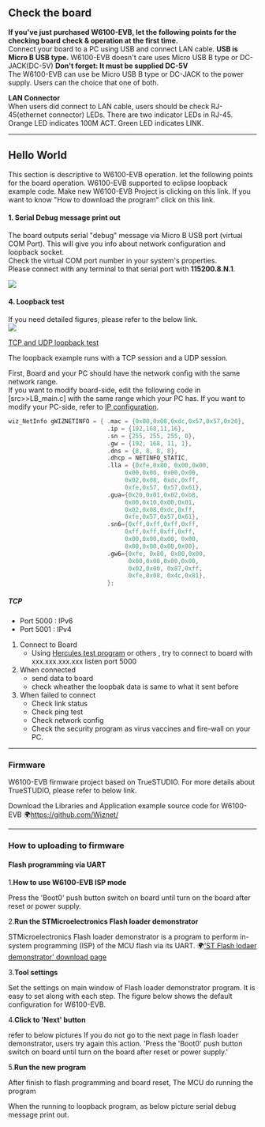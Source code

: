 

## Check the board

**If you've just purchased W6100-EVB, let the following points for the
checking board check & operation at the first time.**  
Connect your board to a PC using USB and connect LAN cable. **USB is
Micro B USB type.** W6100-EVB doesn't care uses Micro USB B type or
DC-JACK(DC-5V) 
**Don't forget: It must be supplied DC-5V**  
The W6100-EVB can use be Micro USB B type or DC-JACK to the power
supply. Users can the choice that one of both. 

 **LAN Connector**  
When users did connect to LAN cable, users should be check
RJ-45(ethernet connector) LEDs. There are two indicator LEDs in RJ-45.
Orange LED indicates 100M ACT. Green LED indicates LINK.

-----

## Hello World

This section is descriptive to W6100-EVB operation. let the following
points for the board operation. W6100-EVB supported to eclipse loopback
example code. Make new W6100-EVB Project is clicking on this link. If
you want to know "How to download the program" click on this link.

#### 1\. Serial Debug message print out

The board outputs serial "debug" message via Micro B USB port (virtual
COM Port). This will give you info about network configuration and
loopback socket.  
Check the virtual COM port number in your system's properties.  
Please connect with any terminal to that serial port with
**115200.8.N.1**.

![](/products/w6100/w6100_evb/debug_msg.jpg)

#### 4\. Loopback test

 If you need detailed figures, please refer to the below link.  
![](/products/w5500/w5500_evb/icons/link.png) 

[TCP and UDP loopback test](TCP_and_UDP_loopback_test.md)


The loopback example runs with a TCP session and a UDP session.

First, Board and your PC should have the network config with the same
network range.  
If you want to modify board-side, edit the following code in
\[src\>\>LB\_main.c\] with the same range which your PC has. If you want
to modify your PC-side, refer to [IP configuration](IP_configuration.md).

``` cpp
wiz_NetInfo gWIZNETINFO = { .mac = {0x00,0x08,0xdc,0x57,0x57,0x20},
                            .ip = {192,168,11,16},
                            .sn = {255, 255, 255, 0},
                            .gw = {192, 168, 11, 1},
                            .dns = {8, 8, 8, 8},
                            .dhcp = NETINFO_STATIC,
                            .lla = {0xfe,0x80, 0x00,0x00,
                                 0x00,0x00, 0x00,0x00,
                                 0x02,0x08, 0xdc,0xff,
                                 0xfe,0x57, 0x57,0x61},
                            .gua={0x20,0x01,0x02,0xb8,
                                 0x00,0x10,0x00,0x01,
                                 0x02,0x08,0xdc,0xff,
                                 0xfe,0x57,0x57,0x61},
                            .sn6={0xff,0xff,0xff,0xff,
                                 0xff,0xff,0xff,0xff,
                                 0x00,0x00,0x00, 0x00,
                                 0x00,0x00,0x00,0x00},
                            .gw6={0xfe, 0x80, 0x00,0x00,
                                  0x00,0x00,0x00,0x00,
                                  0x02,0x00, 0x87,0xff,
                                  0xfe,0x08, 0x4c,0x81},
                            };

```

##### TCP

  - Port 5000 : IPv6
  - Port 5001 : IPv4

<!-- end list -->

1.  Connect to Board 
      - Using [Hercules test program](Hercules_test_program.md)  or others , try to connect to             board with xxx.xxx.xxx.xxx listen port 5000
2.  When connected
      - send data to board
      - check wheather the loopbak data is same to what it sent before
3.  When failed to connect
      - Check link status
      - Check ping test
      - Check network config
      - Check the security program as virus vaccines and fire-wall on your PC.

-------------------------------

### Firmware

W6100-EVB firmware project based on TrueSTUDIO. For more details about TrueSTUDIO, please refer to below link.

Download the Libraries and Application example source code for W6100-EVB
           🌍https://github.com/Wiznet/
           
---------------------------

### How to uploading to firmware

#### Flash programming via UART

1.**How to use W6100-EVB ISP mode**

Press the 'Boot0' push button switch on board until turn on the board after reset or power supply.

2.**Run the STMicroelectronics Flash loader demonstrator**

STMicroelectronics Flash loader demonstrator is a program to perform in-system programming (ISP) of the MCU flash via its UART.
 🌍['ST Flash lodaer demonstrator' download page](http://www.st.com/en/development-tools/flasher-stm32.html)
 
 3.**Tool settings**
 
 Set the settings on main window of Flash loader demonstrator program. It is easy to set along with each step.
The figure below shows the default configuration for W6100-EVB.

4.**Click to 'Next' button**

refer to below pictures If you do not go to the next page in flash loader demonstrator, users try again this action. 'Press the 'Boot0' push button switch on board until turn on the board after reset or power supply.'

5.**Run the new program**

After finish to flash programming and board reset, The MCU do running the program

When the running to loopback program, as below picture serial debug message print out.



